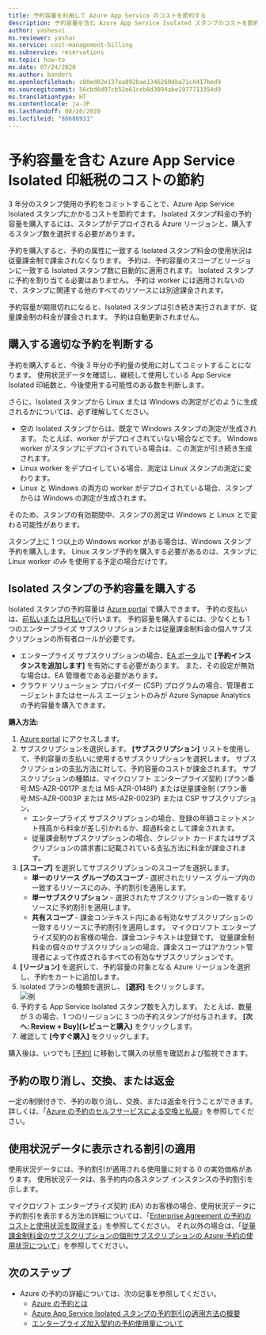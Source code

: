 ```yaml
---
title: 予約容量を利用して Azure App Service のコストを節約する
description: 予約容量を含む Azure App Service Isolated スタンプのコストを節約する方法について説明します。
author: yashesvi
ms.reviewer: yashar
ms.service: cost-management-billing
ms.subservice: reservations
ms.topic: how-to
ms.date: 07/24/2020
ms.author: banders
ms.openlocfilehash: c80ed02e137ea092bae1346260dba71cd417bed9
ms.sourcegitcommit: 56cbd6d97cb52e61ceb6d3894abe1977713354d9
ms.translationtype: HT
ms.contentlocale: ja-JP
ms.lasthandoff: 08/20/2020
ms.locfileid: "88688931"
---
```

# <a name="save-costs-for-azure-app-service-isolated-stamp-fee-with-reserved-capacity"></a>予約容量を含む Azure App Service Isolated 印紙税のコストの節約

3 年分のスタンプ使用の予約をコミットすることで、Azure App Service Isolated スタンプにかかるコストを節約でます。 Isolated スタンプ料金の予約容量を購入するには、スタンプがデプロイされる Azure リージョンと、購入するスタンプ数を選択する必要があります。

予約を購入すると、予約の属性に一致する Isolated スタンプ料金の使用状況は従量課金制で課金されなくなります。 予約は、予約容量のスコープとリージョンに一致する Isolated スタンプ数に自動的に適用されます。 Isolated スタンプに予約を割り当てる必要はありません。 予約は worker には適用されないので、スタンプに関連する他のすべてのリソースには別途課金されます。

予約容量が期限切れになると、Isolated スタンプは引き続き実行されますが、従量課金制の料金が課金されます。 予約は自動更新されません。

## <a name="determine-the-right-reservation-to-purchase"></a>購入する適切な予約を判断する

予約を購入すると、今後 3 年分の予約量の使用に対してコミットすることになります。 使用状況データを確認し、継続して使用している App Service Isolated 印紙数と、今後使用する可能性のある数を判断します。

さらに、Isolated スタンプから Linux または Windows の測定がどのように生成されるかについては、必ず理解してください。

- 空の Isolated スタンプからは、既定で Windows スタンプの測定が生成されます。 たとえば、worker がデプロイされていない場合などです。 Windows worker がスタンプにデプロイされている場合は、この測定が引き続き生成されます。
- Linux worker をデプロイしている場合、測定は Linux スタンプの測定に変わります。
- Linux と Windows の両方の worker がデプロイされている場合、スタンプからは Windows の測定が生成されます。

そのため、スタンプの有効期間中、スタンプの測定は Windows と Linux とで変わる可能性があります。

スタンプ上に 1 つ以上の Windows worker がある場合は、Windows スタンプ予約を購入します。 Linux スタンプ予約を購入する必要があるのは、スタンプに Linux worker _のみ_ を使用する予定の場合だけです。

## <a name="buy-isolated-stamp-reserved-capacity"></a>Isolated スタンプの予約容量を購入する

Isolated スタンプの予約容量は [Azure portal](https://portal.azure.com/#blade/Microsoft_Azure_Reservations/CreateBlade/referrer/documentation/filters/%7B%22reservedResourceType%22%3A%22AppService%22%7D) で購入できます。 予約の支払いは、[前払いまたは月払い](monthly-payments-reservations.md)で行います。 予約容量を購入するには、少なくとも 1 つのエンタープライズ サブスクリプションまたは従量課金制料金の個人サブスクリプションの所有者ロールが必要です。

- エンタープライズ サブスクリプションの場合、[EA ポータル](https://ea.azure.com/)で **[予約インスタンスを追加します]** を有効にする必要があります。 また、その設定が無効な場合は、EA 管理者である必要があります。
- クラウド ソリューション プロバイダー (CSP) プログラムの場合、管理者エージェントまたはセールス エージェントのみが Azure Synapse Analytics の予約容量を購入できます。

**購入方法:**

1. [Azure portal](https://portal.azure.com/#blade/Microsoft_Azure_Reservations/CreateBlade/referrer/documentation/filters/%7B%22reservedResourceType%22%3A%22AppService%22%7D) にアクセスします。
1. サブスクリプションを選択します。 **[サブスクリプション]** リストを使用して、予約容量の支払いに使用するサブスクリプションを選択します。 サブスクリプションの支払方法に対して、予約容量のコストが課金されます。 サブスクリプションの種類は、マイクロソフト エンタープライズ契約 (プラン番号:MS-AZR-0017P または MS-AZR-0148P) または従量課金制 (プラン番号:MS-AZR-0003P または MS-AZR-0023P) または CSP サブスクリプション。
    - エンタープライズ サブスクリプションの場合、登録の年額コミットメント残高から料金が差し引かれるか、超過料金として課金されます。
    - 従量課金制サブスクリプションの場合、クレジット カードまたはサブスクリプションの請求書に記載されている支払方法に料金が課金されます。
1. **[スコープ]** を選択してサブスクリプションのスコープを選択します。
    - **単一のリソース グループのスコープ** - 選択されたリソース グループ内の一致するリソースにのみ、予約割引を適用します。
    - **単一サブスクリプション** - 選択されたサブスクリプションの一致するリソースに予約割引を適用します。
    - **共有スコープ** - 課金コンテキスト内にある有効なサブスクリプションの一致するリソースに予約割引を適用します。 マイクロソフト エンタープライズ契約のお客様の場合、課金コンテキストは登録です。 従量課金制料金の個々のサブスクリプションの場合、課金スコープはアカウント管理者によって作成されるすべての有効なサブスクリプションです。
1. **[リージョン]** を選択して、予約容量の対象となる Azure リージョンを選択し、予約をカートに追加します。
1. Isolated プランの種類を選択し、 **[選択]** をクリックします。  
    ![例](./media/prepay-app-service-isolated-stamp/app-service-isolated-stamp-select.png)
1. 予約する App Service Isolated スタンプ数を入力します。 たとえば、数量が 3 の場合、1 つのリージョンに 3 つの予約スタンプが付与されます。 **[次へ: Review + Buy]\(レビューと購入\)** をクリックします。
1. 確認して **[今すぐ購入]** をクリックします。

購入後は、いつでも [[予約]](https://portal.azure.com/#blade/Microsoft_Azure_Reservations/ReservationsBrowseBlade) に移動して購入の状態を確認および監視できます。

## <a name="cancel-exchange-or-refund-reservations"></a>予約の取り消し、交換、または返金

一定の制限付きで、予約の取り消し、交換、または返金を行うことができます。 詳しくは、「[Azure の予約のセルフサービスによる交換と払戻](exchange-and-refund-azure-reservations.md)」を参照してください。

## <a name="discount-application-shown-in-usage-data"></a>使用状況データに表示される割引の適用

使用状況データには、予約割引が適用される使用量に対する 0 の実効価格があります。 使用状況データは、各予約内の各スタンプ インスタンスの予約割引を示します。

マイクロソフト エンタープライズ契約 (EA) のお客様の場合、使用状況データに予約割引を表示する方法の詳細については、「[Enterprise Agreement の予約のコストと使用状況を取得する](understand-reserved-instance-usage-ea.md)」を参照してください。 それ以外の場合は、「[従量課金制料金のサブスクリプションの個別サブスクリプションの Azure 予約の使用状況について](understand-reserved-instance-usage.md)」を参照してください。

## <a name="next-steps"></a>次のステップ

- Azure の予約の詳細については、次の記事を参照してください。
  - [Azure の予約とは](save-compute-costs-reservations.md)
  - [Azure App Service Isolated スタンプの予約割引の適用方法の概要](reservation-discount-app-service-isolated-stamp.md)
  - [エンタープライズ加入契約の予約使用量について](understand-reserved-instance-usage-ea.md)
